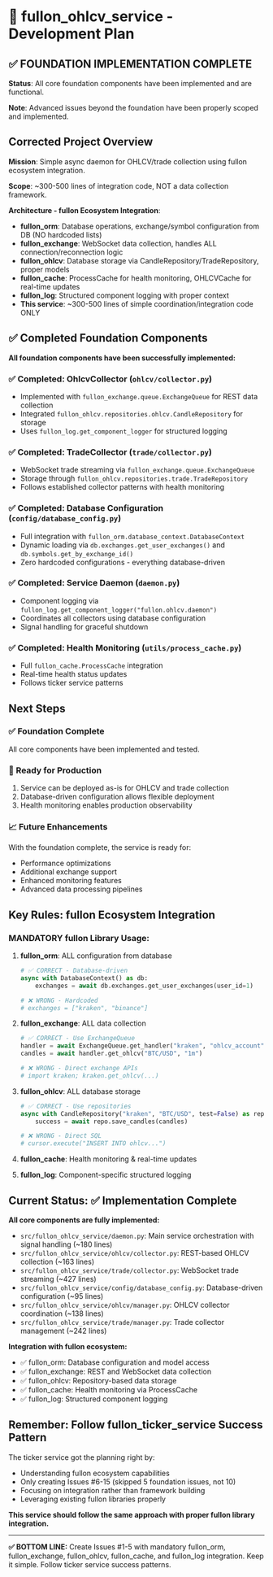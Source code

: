 # 🎯 fullon_ohlcv_service - Development Plan

## ✅ **FOUNDATION IMPLEMENTATION COMPLETE**

**Status**: All core foundation components have been implemented and are functional.

**Note**: Advanced issues beyond the foundation have been properly scoped and implemented.

## **Corrected Project Overview** 

**Mission**: Simple async daemon for OHLCV/trade collection using fullon ecosystem integration.

**Scope**: ~300-500 lines of integration code, NOT a data collection framework.

**Architecture - fullon Ecosystem Integration**: 
- **fullon_orm**: Database operations, exchange/symbol configuration from DB (NO hardcoded lists)
- **fullon_exchange**: WebSocket data collection, handles ALL connection/reconnection logic
- **fullon_ohlcv**: Database storage via CandleRepository/TradeRepository, proper models
- **fullon_cache**: ProcessCache for health monitoring, OHLCVCache for real-time updates  
- **fullon_log**: Structured component logging with proper context
- **This service**: ~300-500 lines of simple coordination/integration code ONLY

## **✅ Completed Foundation Components**

**All foundation components have been successfully implemented:**

### ✅ **Completed: OhlcvCollector** (`ohlcv/collector.py`)
  - Implemented with `fullon_exchange.queue.ExchangeQueue` for REST data collection
  - Integrated `fullon_ohlcv.repositories.ohlcv.CandleRepository` for storage
  - Uses `fullon_log.get_component_logger` for structured logging

### ✅ **Completed: TradeCollector** (`trade/collector.py`)
  - WebSocket trade streaming via `fullon_exchange.queue.ExchangeQueue`
  - Storage through `fullon_ohlcv.repositories.trade.TradeRepository`
  - Follows established collector patterns with health monitoring

### ✅ **Completed: Database Configuration** (`config/database_config.py`)
  - Full integration with `fullon_orm.database_context.DatabaseContext`
  - Dynamic loading via `db.exchanges.get_user_exchanges()` and `db.symbols.get_by_exchange_id()`
  - Zero hardcoded configurations - everything database-driven

### ✅ **Completed: Service Daemon** (`daemon.py`)
  - Component logging via `fullon_log.get_component_logger("fullon.ohlcv.daemon")`
  - Coordinates all collectors using database configuration
  - Signal handling for graceful shutdown

### ✅ **Completed: Health Monitoring** (`utils/process_cache.py`)
  - Full `fullon_cache.ProcessCache` integration
  - Real-time health status updates
  - Follows ticker service patterns

## **Next Steps**

### ✅ Foundation Complete
All core components have been implemented and tested.

### 🚀 Ready for Production
1. Service can be deployed as-is for OHLCV and trade collection
2. Database-driven configuration allows flexible deployment
3. Health monitoring enables production observability

### 📈 Future Enhancements
With the foundation complete, the service is ready for:
- Performance optimizations
- Additional exchange support
- Enhanced monitoring features
- Advanced data processing pipelines

## **Key Rules: fullon Ecosystem Integration**

### **MANDATORY fullon Library Usage:**

1. **fullon_orm**: ALL configuration from database
   ```python
   # ✅ CORRECT - Database-driven
   async with DatabaseContext() as db:
       exchanges = await db.exchanges.get_user_exchanges(user_id=1)
   
   # ❌ WRONG - Hardcoded
   # exchanges = ["kraken", "binance"]
   ```

2. **fullon_exchange**: ALL data collection 
   ```python
   # ✅ CORRECT - Use ExchangeQueue
   handler = await ExchangeQueue.get_handler("kraken", "ohlcv_account")
   candles = await handler.get_ohlcv("BTC/USD", "1m")
   
   # ❌ WRONG - Direct exchange APIs
   # import kraken; kraken.get_ohlcv(...)
   ```

3. **fullon_ohlcv**: ALL database storage
   ```python
   # ✅ CORRECT - Use repositories 
   async with CandleRepository("kraken", "BTC/USD", test=False) as repo:
       success = await repo.save_candles(candles)
   
   # ❌ WRONG - Direct SQL
   # cursor.execute("INSERT INTO ohlcv...")
   ```

4. **fullon_cache**: Health monitoring & real-time updates
5. **fullon_log**: Component-specific structured logging

## **Current Status: ✅ Implementation Complete**

**All core components are fully implemented:**
- `src/fullon_ohlcv_service/daemon.py`: Main service orchestration with signal handling (~180 lines)
- `src/fullon_ohlcv_service/ohlcv/collector.py`: REST-based OHLCV collection (~163 lines)
- `src/fullon_ohlcv_service/trade/collector.py`: WebSocket trade streaming (~427 lines)
- `src/fullon_ohlcv_service/config/database_config.py`: Database-driven configuration (~95 lines)
- `src/fullon_ohlcv_service/ohlcv/manager.py`: OHLCV collector coordination (~138 lines)
- `src/fullon_ohlcv_service/trade/manager.py`: Trade collector management (~242 lines)

**Integration with fullon ecosystem:**
- ✅ fullon_orm: Database configuration and model access
- ✅ fullon_exchange: REST and WebSocket data collection
- ✅ fullon_ohlcv: Repository-based data storage
- ✅ fullon_cache: Health monitoring via ProcessCache
- ✅ fullon_log: Structured component logging

## **Remember: Follow fullon_ticker_service Success Pattern**

The ticker service got the planning right by:
- Understanding fullon ecosystem capabilities
- Only creating Issues #6-15 (skipped 5 foundation issues, not 10)
- Focusing on integration rather than framework building
- Leveraging existing fullon libraries properly

**This service should follow the same approach with proper fullon library integration.**

---

**✅ BOTTOM LINE:** Create Issues #1-5 with mandatory fullon_orm, fullon_exchange, fullon_ohlcv, fullon_cache, and fullon_log integration. Keep it simple. Follow ticker service success patterns.
